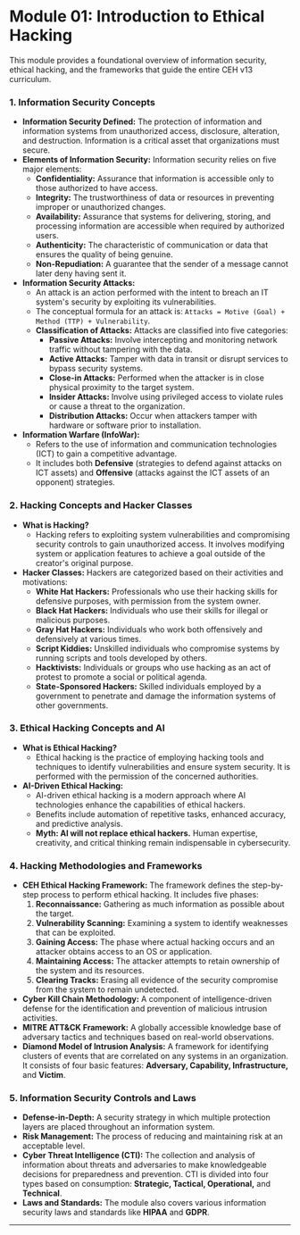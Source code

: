 # Module 01: Introduction to Ethical Hacking

This module provides a foundational overview of information security, ethical hacking, and the frameworks that guide the entire CEH v13 curriculum.

### 1. Information Security Concepts

* **Information Security Defined:** The protection of information and information systems from unauthorized access, disclosure, alteration, and destruction. Information is a critical asset that organizations must secure.
* **Elements of Information Security:** Information security relies on five major elements:
    * **Confidentiality:** Assurance that information is accessible only to those authorized to have access.
    * **Integrity:** The trustworthiness of data or resources in preventing improper or unauthorized changes.
    * **Availability:** Assurance that systems for delivering, storing, and processing information are accessible when required by authorized users.
    * **Authenticity:** The characteristic of communication or data that ensures the quality of being genuine.
    * **Non-Repudiation:** A guarantee that the sender of a message cannot later deny having sent it.
* **Information Security Attacks:**
    * An attack is an action performed with the intent to breach an IT system's security by exploiting its vulnerabilities.
    * The conceptual formula for an attack is: `Attacks = Motive (Goal) + Method (TTP) + Vulnerability`.
    * **Classification of Attacks:** Attacks are classified into five categories:
        * **Passive Attacks:** Involve intercepting and monitoring network traffic without tampering with the data.
        * **Active Attacks:** Tamper with data in transit or disrupt services to bypass security systems.
        * **Close-in Attacks:** Performed when the attacker is in close physical proximity to the target system.
        * **Insider Attacks:** Involve using privileged access to violate rules or cause a threat to the organization.
        * **Distribution Attacks:** Occur when attackers tamper with hardware or software prior to installation.
* **Information Warfare (InfoWar):**
    * Refers to the use of information and communication technologies (ICT) to gain a competitive advantage.
    * It includes both **Defensive** (strategies to defend against attacks on ICT assets) and **Offensive** (attacks against the ICT assets of an opponent) strategies.

### 2. Hacking Concepts and Hacker Classes

* **What is Hacking?**
    * Hacking refers to exploiting system vulnerabilities and compromising security controls to gain unauthorized access. It involves modifying system or application features to achieve a goal outside of the creator's original purpose.
* **Hacker Classes:** Hackers are categorized based on their activities and motivations:
    * **White Hat Hackers:** Professionals who use their hacking skills for defensive purposes, with permission from the system owner.
    * **Black Hat Hackers:** Individuals who use their skills for illegal or malicious purposes.
    * **Gray Hat Hackers:** Individuals who work both offensively and defensively at various times.
    * **Script Kiddies:** Unskilled individuals who compromise systems by running scripts and tools developed by others.
    * **Hacktivists:** Individuals or groups who use hacking as an act of protest to promote a social or political agenda.
    * **State-Sponsored Hackers:** Skilled individuals employed by a government to penetrate and damage the information systems of other governments.

### 3. Ethical Hacking Concepts and AI

* **What is Ethical Hacking?**
    * Ethical hacking is the practice of employing hacking tools and techniques to identify vulnerabilities and ensure system security. It is performed with the permission of the concerned authorities.
* **AI-Driven Ethical Hacking:**
    * AI-driven ethical hacking is a modern approach where AI technologies enhance the capabilities of ethical hackers.
    * Benefits include automation of repetitive tasks, enhanced accuracy, and predictive analysis.
    * **Myth: AI will not replace ethical hackers.** Human expertise, creativity, and critical thinking remain indispensable in cybersecurity.

### 4. Hacking Methodologies and Frameworks

* **CEH Ethical Hacking Framework:** The framework defines the step-by-step process to perform ethical hacking. It includes five phases:
    1.  **Reconnaissance:** Gathering as much information as possible about the target.
    2.  **Vulnerability Scanning:** Examining a system to identify weaknesses that can be exploited.
    3.  **Gaining Access:** The phase where actual hacking occurs and an attacker obtains access to an OS or application.
    4.  **Maintaining Access:** The attacker attempts to retain ownership of the system and its resources.
    5.  **Clearing Tracks:** Erasing all evidence of the security compromise from the system to remain undetected.
* **Cyber Kill Chain Methodology:** A component of intelligence-driven defense for the identification and prevention of malicious intrusion activities.
* **MITRE ATT&CK Framework:** A globally accessible knowledge base of adversary tactics and techniques based on real-world observations.
* **Diamond Model of Intrusion Analysis:** A framework for identifying clusters of events that are correlated on any systems in an organization. It consists of four basic features: **Adversary, Capability, Infrastructure,** and **Victim**.

### 5. Information Security Controls and Laws

* **Defense-in-Depth:** A security strategy in which multiple protection layers are placed throughout an information system.
* **Risk Management:** The process of reducing and maintaining risk at an acceptable level.
* **Cyber Threat Intelligence (CTI):** The collection and analysis of information about threats and adversaries to make knowledgeable decisions for preparedness and prevention. CTI is divided into four types based on consumption: **Strategic, Tactical, Operational,** and **Technical**.
* **Laws and Standards:** The module also covers various information security laws and standards like **HIPAA** and **GDPR**.

---
